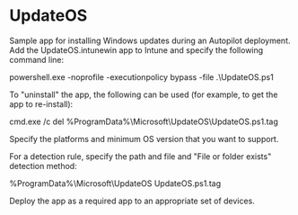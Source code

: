 # UpdateOS
Sample app for installing Windows updates during an Autopilot deployment.
Add the UpdateOS.intunewin app to Intune and specify the following command line:

powershell.exe -noprofile -executionpolicy bypass -file .\UpdateOS.ps1

To "uninstall" the app, the following can be used (for example, to get the app to re-install):

cmd.exe /c del %ProgramData%\Microsoft\UpdateOS\UpdateOS.ps1.tag

Specify the platforms and minimum OS version that you want to support.

For a detection rule, specify the path and file and "File or folder exists" detection method:

%ProgramData%\Microsoft\UpdateOS
UpdateOS.ps1.tag

Deploy the app as a required app to an appropriate set of devices.